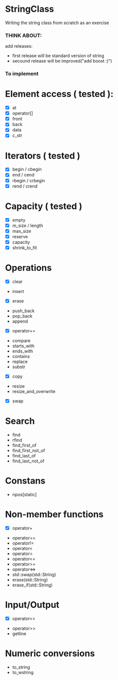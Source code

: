 # StringClass
Writing the string class from scratch as an exercise

### THINK ABOUT:
add releases:
 - first release will be standard version of string
 - secound release will be improved("add boost :)")

### To implement
# Element access ( tested ):
- [x]  at
- [x] operator[]
- [x] front
- [x] back
- [x] data
- [x] c_str

# Iterators ( tested )
- [x] begin / cbegin
- [x] end / cend
- [x] rbegin / crbegin
- [x] rend / crend

# Capacity ( tested )
- [x] empty
- [x] m_size / length
- [x] max_size
- [x] reserve
- [x] capacity
- [x] shrink_to_fit

# Operations
- [x] clear
- insert
- [x] erase
- push_back
- pop_back
- append
- [x] operator+=
- compare
- starts_with
- ends_with
- contains
- replace
- substr
- [x] copy
- resize
- resize_and_overwrite
- [x] swap

# Search
- find
- rfind
- find_first_of
- find_first_not_of
- find_last_of
- find_last_not_of

# Constans
- npos[static]

# Non-member functions
- [x] operator+
- operator==
- operator!=
- operator<
- operator>
- operator<=
- operator>=
- operator<=>
- std::swap(std::String)
- erase(std::String)
- erase_if(std::String)

# Input/Output
- [x] operator<<
- operator>>
- getline

# Numeric conversions
- to_string
- to_wstring	
